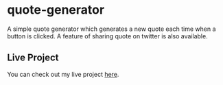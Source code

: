 # quote-generator

A simple quote generator which generates a new quote each time when a button is clicked. A feature of sharing quote on twitter is also available.


## Live Project

You can check out my live project [here](https://anmolarora1711.github.io/quote-generator/).
